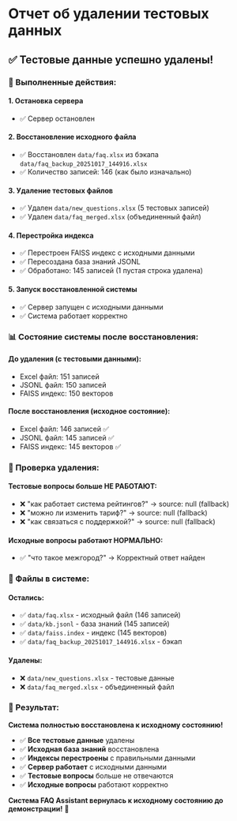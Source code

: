 # Отчет об удалении тестовых данных

## ✅ Тестовые данные успешно удалены!

### 🔄 Выполненные действия:

#### **1. Остановка сервера**

- ✅ Сервер остановлен

#### **2. Восстановление исходного файла**

- ✅ Восстановлен `data/faq.xlsx` из бэкапа `data/faq_backup_20251017_144916.xlsx`
- ✅ Количество записей: 146 (как было изначально)

#### **3. Удаление тестовых файлов**

- ✅ Удален `data/new_questions.xlsx` (5 тестовых записей)
- ✅ Удален `data/faq_merged.xlsx` (объединенный файл)

#### **4. Перестройка индекса**

- ✅ Перестроен FAISS индекс с исходными данными
- ✅ Пересоздана база знаний JSONL
- ✅ Обработано: 145 записей (1 пустая строка удалена)

#### **5. Запуск восстановленной системы**

- ✅ Сервер запущен с исходными данными
- ✅ Система работает корректно

### 📊 Состояние системы после восстановления:

#### **До удаления (с тестовыми данными):**

- Excel файл: 151 записей
- JSONL файл: 150 записей
- FAISS индекс: 150 векторов

#### **После восстановления (исходное состояние):**

- Excel файл: 146 записей ✅
- JSONL файл: 145 записей ✅
- FAISS индекс: 145 векторов ✅

### 🧪 Проверка удаления:

#### **Тестовые вопросы больше НЕ РАБОТАЮТ:**

- ❌ "как работает система рейтингов?" → source: null (fallback)
- ❌ "можно ли изменить тариф?" → source: null (fallback)
- ❌ "как связаться с поддержкой?" → source: null (fallback)

#### **Исходные вопросы работают НОРМАЛЬНО:**

- ✅ "что такое межгород?" → Корректный ответ найден

### 📁 Файлы в системе:

#### **Остались:**

- ✅ `data/faq.xlsx` - исходный файл (146 записей)
- ✅ `data/kb.jsonl` - база знаний (145 записей)
- ✅ `data/faiss.index` - индекс (145 векторов)
- ✅ `data/faq_backup_20251017_144916.xlsx` - бэкап

#### **Удалены:**

- ❌ `data/new_questions.xlsx` - тестовые данные
- ❌ `data/faq_merged.xlsx` - объединенный файл

### 🎯 Результат:

**Система полностью восстановлена к исходному состоянию!**

- ✅ **Все тестовые данные** удалены
- ✅ **Исходная база знаний** восстановлена
- ✅ **Индексы перестроены** с правильными данными
- ✅ **Сервер работает** с исходными данными
- ✅ **Тестовые вопросы** больше не отвечаются
- ✅ **Исходные вопросы** работают корректно

**Система FAQ Assistant вернулась к исходному состоянию до демонстрации!** 🎉

